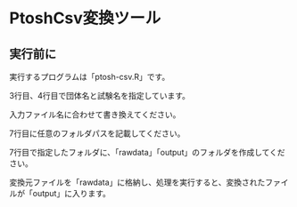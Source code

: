 PtoshCsv変換ツール
======
実行前に
------------
実行するプログラムは「ptosh-csv.R」です。  
  
3行目、4行目で団体名と試験名を指定しています。  
  
入力ファイル名に合わせて書き換えてください。
  
7行目に任意のフォルダパスを記載してください。
  
7行目で指定したフォルダに、「rawdata」「output」のフォルダを作成してください。  
  
変換元ファイルを「rawdata」に格納し、処理を実行すると、変換されたファイルが「output」に入ります。  
  